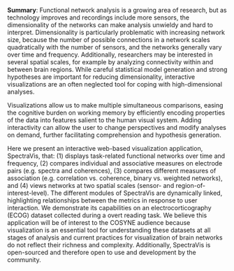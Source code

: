 **Summary**: Functional network analysis is a growing area of research, but as technology improves and recordings include more sensors, the dimensionality of the networks can make analysis unwieldy and hard to interpret. Dimensionality is particularly problematic with increasing network size, because the number of possible connections in a network scales quadratically with the number of sensors, and the networks generally vary over time and frequency. Additionally, researchers may be interested in several spatial scales, for example by analyzing connectivity within and between brain regions. While careful statistical model generation and strong hypotheses are important for reducing dimensionality, interactive visualizations are an often neglected tool for coping with high-dimensional analyses.

Visualizations allow us to make multiple simultaneous comparisons, easing the cognitive burden on working memory by efficiently encoding properties of the data into features salient to the human visual system. Adding interactivity can allow the user to change perspectives and modify analyses on demand, further facilitating comprehension and hypothesis generation.

Here we present an interactive web-based visualization application, SpectraVis, that: (1) displays task-related functional networks over time and frequency, (2) compares individual and associative measures on electrode pairs (e.g. spectra and coherences), (3) compares different measures of association (e.g. correlation vs. coherence, binary vs. weighted networks), and (4) views networks at two spatial scales (sensor- and region-of-interest-level). The different modules of SpectraVis are dynamically linked, highlighting relationships between the metrics in response to user interaction. We demonstrate its capabilities on an electrocorticography (ECOG) dataset collected during a overt reading task. We believe this application will be of interest to the COSYNE audience because visualization is an essential tool for understanding these datasets at all stages of analysis and current practices for visualization of brain networks do not reflect their richness and complexity. Additionally, SpectraVis is open-sourced and therefore open to use and development by the community.
